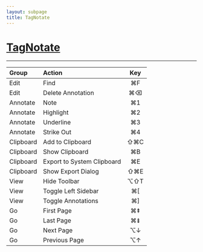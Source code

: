 ```yaml
---
layout: subpage
title: TagNotate
---
```


# [TagNotate](http://www.tagnotate.com/)

---

| Group                          | Action                           | Key          |
| :----------------------------- | :------------------------------- | :----------: |
| Edit                           | Find                             | ⌘F           |
| Edit                           | Delete Annotation                | ⌘⌫           |
| Annotate                       | Note                             | ⌘1           |
| Annotate                       | Highlight                        | ⌘2           |
| Annotate                       | Underline                        | ⌘3           |
| Annotate                       | Strike Out                       | ⌘4           |
| Clipboard                      | Add to Clipboard                 | ⇧⌘C          |
| Clipboard                      | Show Clipboard                   | ⌘B           |
| Clipboard                      | Export to System Clipboard       | ⌘E           |
| Clipboard                      | Show Export Dialog               | ⇧⌘E          |
| View                           | Hide Toolbar                     | ⌥⇧T          |
| View                           | Toggle Left Sidebar              | ⌘[           |
| View                           | Toggle Annotations               | ⌘]           |
| Go                             | First Page                       | ⌘⇞           |
| Go                             | Last Page                        | ⌘⇟           |
| Go                             | Next Page                        | ⌥↓           |
| Go                             | Previous Page                    | ⌥↑           |
